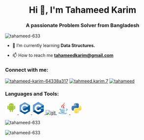 <h1 align="center">Hi 👋, I'm Tahameed Karim</h1>
<h3 align="center">A passionate Problem Solver from Bangladesh</h3>

<p align="left"> <img src="https://komarev.com/ghpvc/?username=tahameed-633&label=Profile%20views&color=0e75b6&style=flat" alt="tahameed-633" /> </p>

- 🌱 I’m currently learning **Data Structures.**

- 📫 How to reach me **tahameedkarim@gmail.com**

<h3 align="left">Connect with me:</h3>
<p align="left">
<a href="https://linkedin.com/in/tahameed-karim-64338a317" target="blank"><img align="center" src="https://raw.githubusercontent.com/rahuldkjain/github-profile-readme-generator/master/src/images/icons/Social/linked-in-alt.svg" alt="tahameed-karim-64338a317" height="30" width="40" /></a>
<a href="https://fb.com/tahmeed.karim.7" target="blank"><img align="center" src="https://raw.githubusercontent.com/rahuldkjain/github-profile-readme-generator/master/src/images/icons/Social/facebook.svg" alt="tahmeed.karim.7" height="30" width="40" /></a>
<a href="https://codeforces.com/profile/tahameed" target="blank"><img align="center" src="https://raw.githubusercontent.com/rahuldkjain/github-profile-readme-generator/master/src/images/icons/Social/codeforces.svg" alt="tahameed" height="30" width="40" /></a>
</p>

<h3 align="left">Languages and Tools:</h3>
<p align="left"> <a href="https://developer.android.com" target="_blank" rel="noreferrer"> <img src="https://raw.githubusercontent.com/devicons/devicon/master/icons/android/android-original-wordmark.svg" alt="android" width="40" height="40"/> </a> <a href="https://www.cprogramming.com/" target="_blank" rel="noreferrer"> <img src="https://raw.githubusercontent.com/devicons/devicon/master/icons/c/c-original.svg" alt="c" width="40" height="40"/> </a> <a href="https://www.w3schools.com/cpp/" target="_blank" rel="noreferrer"> <img src="https://raw.githubusercontent.com/devicons/devicon/master/icons/cplusplus/cplusplus-original.svg" alt="cplusplus" width="40" height="40"/> </a> <a href="https://git-scm.com/" target="_blank" rel="noreferrer"> <img src="https://www.vectorlogo.zone/logos/git-scm/git-scm-icon.svg" alt="git" width="40" height="40"/> </a> <a href="https://www.java.com" target="_blank" rel="noreferrer"> <img src="https://raw.githubusercontent.com/devicons/devicon/master/icons/java/java-original.svg" alt="java" width="40" height="40"/> </a> <a href="https://www.python.org" target="_blank" rel="noreferrer"> <img src="https://raw.githubusercontent.com/devicons/devicon/master/icons/python/python-original.svg" alt="python" width="40" height="40"/> </a> </p>

<p><img align="center" src="https://github-readme-stats.vercel.app/api/top-langs?username=tahameed-633&show_icons=true&locale=en&layout=compact" alt="tahameed-633" /></p>

<p><img align="center" src="https://github-readme-streak-stats.herokuapp.com/?user=tahameed-633&" alt="tahameed-633" /></p>
